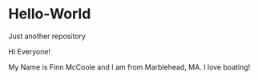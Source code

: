 # Hello-World
Just another repository

Hi Everyone!

My Name is Finn McCoole and I am from Marblehead, MA. I love boating!
